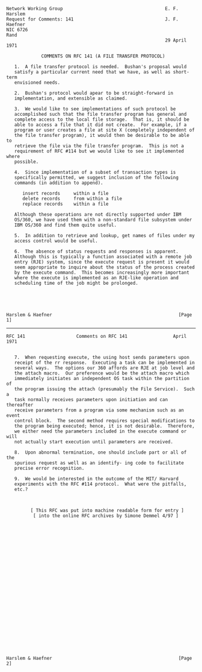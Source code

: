     Network Working Group                                      E. F. Harslem
    Request for Comments: 141                                  J. F. Haefner
    NIC 6726                                                            Rand
                                                               29 April 1971

                 COMMENTS ON RFC 141 (A FILE TRANSFER PROTOCOL)

       1.  A file transfer protocol is needed.  Bushan's proposal would
       satisfy a particular current need that we have, as well as short-term
       envisioned needs.

       2.  Bushan's protocol would apear to be straight-forward in
       implementation, and extensible as claimed.

       3.  We would like to see implementations of such protocol be
       accomplished such that the file transfer program has general and
       complete access to the local file storage.  That is, it should be
       able to access a file that it did not create.  For example, if a
       program or user creates a file at site X (completely independent of
       the file transfer program), it would then be desirable to be able to
       retrieve the file via the file transfer program.  This is not a
       requirement of RFC #114 but we would like to see it implemented where
       possible.

       4.  Since implementation of a subset of transaction types is
       specifically permitted, we suggest inclusion of the following
       commands (in addition to append).

          insert records     within a file
          delete records     from within a file
          replace records    within a file

       Although these operations are not directly supported under IBM
       OS/360, we have used them with a non-standard file subsystem under
       IBM OS/360 and find them quite useful.

       5.  In addition to retrieve and lookup, get names of files under my
       access control would be useful.

       6.  The absence of status requests and responses is apparent.
       Although this is typically a function associated with a remote job
       entry (RJE) system, since the execute request is present it would
       seem appropriate to inquire about the status of the process created
       by the execute command.  This becomes increasingly more important
       where the execute is implemented as an RJE-like operation and
       scheduling time of the job might be prolonged.





    Harslem & Haefner                                               [Page 1]

------------------------------------------------------------------------

``` newpage
RFC 141                   Comments on RFC 141                 April 1971


   7.  When requesting execute, the using host sends parameters upon
   receipt of the rr response.  Executing a task can be implemented in
   several ways.  The options our 360 affords are RJE at job level and
   the attach macro.  Our preference would be the attach macro which
   immediately initiates an independent OS task within the partition of
   the program issuing the attach (presumably the File Service).  Such a
   task normally receives parameters upon initiation and can thereafter
   receive parameters from a program via some mechanism such as an event
   control block.  The second method requires special modifications to
   the program being executed; hence, it is not desirable.  Therefore,
   we either need the parameters included in the execute command or will
   not actually start execution until parameters are received.

   8.  Upon abnormal termination, one should include part or all of the
   spurious request as well as an identify- ing code to facilitate
   precise error recognition.

   9.  We would be interested in the outcome of the MIT/ Harvard
   experiments with the RFC #114 protocol.  What were the pitfalls,
   etc.?



         [ This RFC was put into machine readable form for entry ]
          [ into the online RFC archives by Simone Demmel 4/97 ]


























Harslem & Haefner                                               [Page 2]
```
